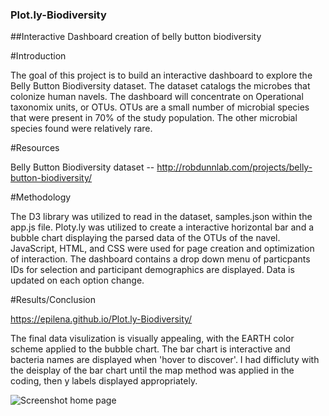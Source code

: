 ### Plot.ly-Biodiversity
##Interactive Dashboard creation of belly button biodiversity

#Introduction

The goal of this project is to build an interactive dashboard to explore the Belly Button Biodiversity dataset.  The dataset catalogs the microbes that colonize human navels.  The dashboard will concentrate on Operational taxonomix units, or OTUs.  OTUs are a small number of microbial species that were present in 70% of the study population.  The other microbial species found were relatively rare.  

#Resources

Belly Button Biodiversity dataset -- http://robdunnlab.com/projects/belly-button-biodiversity/

#Methodology

The D3 library was utilized to read in the dataset, samples.json within the app.js file.  Ploty.ly was utilized to create a interactive horizontal bar and a bubble chart displaying the parsed data of the OTUs of the navel.  JavaScript, HTML, and CSS were used for page creation and optimization of interaction.  The dashboard contains a drop down menu of particpants IDs for selection and participant demographics are displayed.  Data is updated on each option change.  

#Results/Conclusion

https://epilena.github.io/Plot.ly-Biodiversity/

The final data visulization is visually appealing, with the EARTH color scheme applied to the bubble chart.  The bar chart is interactive and bacteria names are displayed when 'hover to discover'.  I had difficluty with the deisplay of the bar chart until the map method was applied in the coding, then y labels displayed appropriately.   

![Screenshot home page](https://user-images.githubusercontent.com/88807979/151687869-8d8c6879-2fb6-4519-8c97-8c1811801e90.png)

